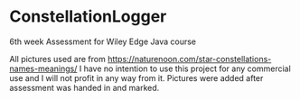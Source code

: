 # ConstellationLogger
6th week Assessment for Wiley Edge Java course

All pictures used are from https://naturenoon.com/star-constellations-names-meanings/
I have no intention to use this project for any commercial use and I will not profit in any way from it. Pictures were added after assessment was handed in and marked. 
